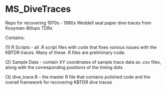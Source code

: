 # MS_DiveTraces
Repo for recovering 1970s - 1980s Weddell seal paper dive traces from Kooyman-Billups TDRs

Contains: 

 (1) R Scripts     - all .R script files with code that fixes various issues with the KBTDR traces. Many of these .R files are preliminary code. 
 
 (2) Sample Data   - contain XY coordinates of sample trace data as .csv files, along with the corresponding positions of the timing dots 
 
 (3) dive_trace.R  - the master R file that contains polished code and the overall framework for recovering KBTDR dive traces
